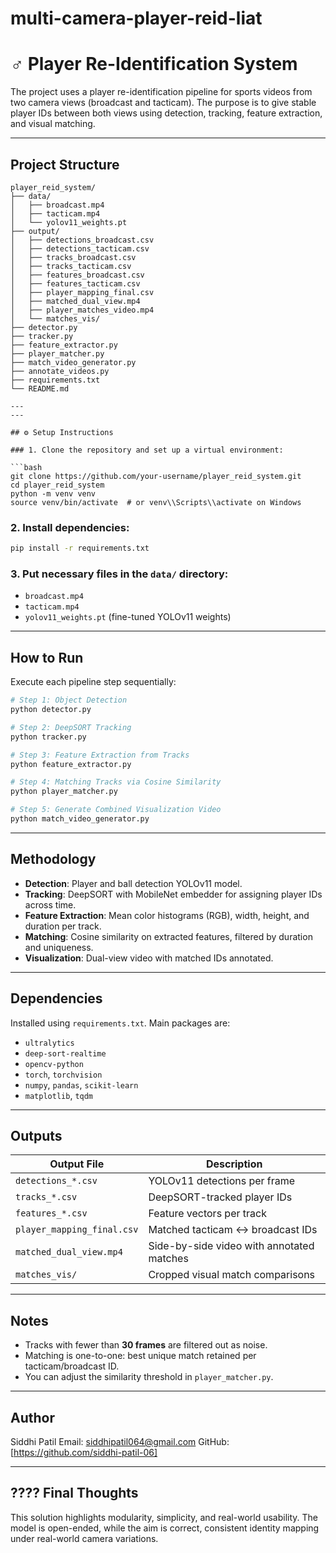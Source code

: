 # multi-camera-player-reid-liat
# ♂️ Player Re-Identification System

The project uses a player re-identification pipeline for sports videos from two camera views (broadcast and tacticam). The purpose is to give stable player IDs between both views using detection, tracking, feature extraction, and visual matching.

---

##  Project Structure

```
player_reid_system/
├── data/
│   ├── broadcast.mp4
│   ├── tacticam.mp4
│   └── yolov11_weights.pt
├── output/
│   ├── detections_broadcast.csv
│   ├── detections_tacticam.csv
│   ├── tracks_broadcast.csv
│   ├── tracks_tacticam.csv
│   ├── features_broadcast.csv
│   ├── features_tacticam.csv
│   ├── player_mapping_final.csv
│   ├── matched_dual_view.mp4
│   ├── player_matches_video.mp4
│   └── matches_vis/
├── detector.py
├── tracker.py
├── feature_extractor.py
├── player_matcher.py
├── match_video_generator.py
├── annotate_videos.py
├── requirements.txt
└── README.md

---
---

## ⚙️ Setup Instructions

### 1. Clone the repository and set up a virtual environment:

```bash
git clone https://github.com/your-username/player_reid_system.git
cd player_reid_system
python -m venv venv
source venv/bin/activate  # or venv\\Scripts\\activate on Windows
```

### 2. Install dependencies:

```bash
pip install -r requirements.txt
```

### 3. Put necessary files in the `data/` directory:

- `broadcast.mp4`
- `tacticam.mp4`
- `yolov11_weights.pt` (fine-tuned YOLOv11 weights)

---

##  How to Run

Execute each pipeline step sequentially:

```bash
# Step 1: Object Detection
python detector.py

# Step 2: DeepSORT Tracking
python tracker.py

# Step 3: Feature Extraction from Tracks
python feature_extractor.py

# Step 4: Matching Tracks via Cosine Similarity
python player_matcher.py

# Step 5: Generate Combined Visualization Video
python match_video_generator.py
```

---

##  Methodology

- **Detection**: Player and ball detection YOLOv11 model.
- **Tracking**: DeepSORT with MobileNet embedder for assigning player IDs across time.
- **Feature Extraction**: Mean color histograms (RGB), width, height, and duration per track.
- **Matching**: Cosine similarity on extracted features, filtered by duration and uniqueness.
- **Visualization**: Dual-view video with matched IDs annotated.

---

##  Dependencies

Installed using `requirements.txt`. Main packages are:

- `ultralytics`
- `deep-sort-realtime`
- `opencv-python`
- `torch`, `torchvision`
- `numpy`, `pandas`, `scikit-learn`
- `matplotlib`, `tqdm`

---

##  Outputs

| Output File | Description |
|-------------|-------------|
| `detections_*.csv` | YOLOv11 detections per frame |
| `tracks_*.csv` | DeepSORT-tracked player IDs |
| `features_*.csv` | Feature vectors per track |
| `player_mapping_final.csv` | Matched tacticam ↔ broadcast IDs |
| `matched_dual_view.mp4` | Side-by-side video with annotated matches |
| `matches_vis/` | Cropped visual match comparisons |

---

##  Notes

- Tracks with fewer than **30 frames** are filtered out as noise.
- Matching is one-to-one: best unique match retained per tacticam/broadcast ID.
- You can adjust the similarity threshold in `player_matcher.py`.

---

##  Author

Siddhi Patil
Email: siddhipatil064@gmail.com 
GitHub: [https://github.com/siddhi-patil-06]

---

## ???? Final Thoughts

This solution highlights modularity, simplicity, and real-world usability. The model is open-ended, while the aim is correct, consistent identity mapping under real-world camera variations.
